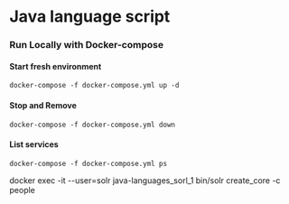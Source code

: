 # Java language script


### Run Locally with Docker-compose

#### Start fresh environment

`docker-compose -f docker-compose.yml up -d`

#### Stop and Remove

`docker-compose -f docker-compose.yml down`

####  List services
`docker-compose -f docker-compose.yml ps`


 docker exec -it --user=solr java-languages_sorl_1 bin/solr create_core -c people
